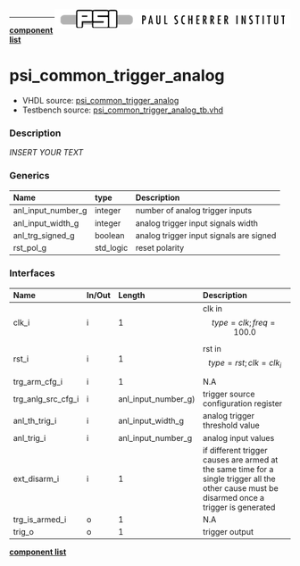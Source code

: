 <img align="right" src="../psi_logo.png">

***

[**component list**](../README.md)

# psi_common_trigger_analog
 - VHDL source: [psi_common_trigger_analog](../../hdl/psi_common_trigger_analog.vhd)
 - Testbench source: [psi_common_trigger_analog_tb.vhd](../../testbench/psi_common_trigger_analog_tb/psi_common_trigger_analog_tb.vhd)

### Description
*INSERT YOUR TEXT*

### Generics
| Name               | type      | Description                             |
|:-------------------|:----------|:----------------------------------------|
| anl_input_number_g | integer   | number of analog trigger inputs         |
| anl_input_width_g  | integer   | analog trigger input signals width      |
| anl_trg_signed_g   | boolean   | analog trigger input signals are signed |
| rst_pol_g          | std_logic | reset polarity                          |

### Interfaces
| Name               | In/Out   | Length              | Description                                                                                                                                  |
|:-------------------|:---------|:--------------------|:---------------------------------------------------------------------------------------------------------------------------------------------|
| clk_i              | i        | 1                   | clk in $$ type=clk; freq=100.0 $$                                                                                                            |
| rst_i              | i        | 1                   | rst in $$ type=rst; clk=clk_i $$                                                                                                             |
| trg_arm_cfg_i      | i        | 1                   | N.A                                                                                                                                          |
| trg_anlg_src_cfg_i | i        | anl_input_number_g) | trigger source configuration register                                                                                                        |
| anl_th_trig_i      | i        | anl_input_width_g   | analog trigger threshold value                                                                                                               |
| anl_trig_i         | i        | anl_input_number_g  | analog input values                                                                                                                          |
| ext_disarm_i       | i        | 1                   | if different trigger causes are armed at the same time for a single trigger all the other cause must be disarmed once a trigger is generated |
| trg_is_armed_i     | o        | 1                   | N.A                                                                                                                                          |
| trig_o             | o        | 1                   | trigger output                                                                                                                               |


[**component list**](../README.md)

